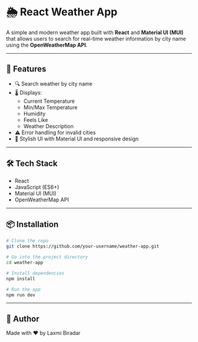 # 🌦️ React Weather App

A simple and modern weather app built with **React** and **Material UI (MUI)** that allows users to search for real-time weather information by city name using the **OpenWeatherMap API**.

---

## 🚀 Features

- 🔍 Search weather by city name
- 🌡️ Displays:
  - Current Temperature
  - Min/Max Temperature
  - Humidity
  - Feels Like
  - Weather Description
- ⚠️ Error handling for invalid cities
- 🎨 Stylish UI with Material UI and responsive design

---

## 🛠️ Tech Stack

- React
- JavaScript (ES6+)
- Material UI (MUI)
- OpenWeatherMap API


---

## 📦 Installation

```bash
# Clone the repo
git clone https://github.com/your-username/weather-app.git

# Go into the project directory
cd weather-app

# Install dependencies
npm install

# Run the app
npm run dev
```

---

## 💬 Author

Made with ❤️ by Laxmi Biradar
